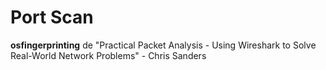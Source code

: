 Port Scan
=========
**osfingerprinting** de "Practical Packet Analysis - Using Wireshark to Solve Real-World Network Problems" - Chris Sanders


